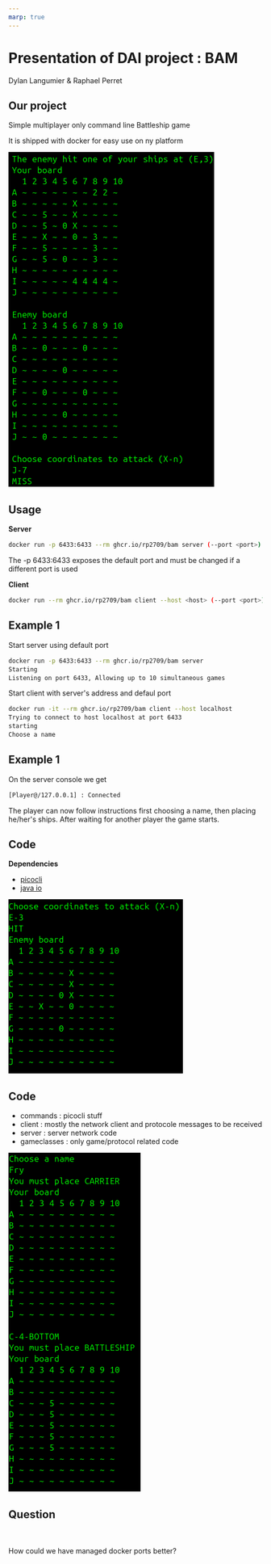 ```yaml
---
marp: true
---
```

<!--
theme: gaia
size: 16:9
paginate: true
author: 'Dylan Langumier and Raphael Perret' 
title: 'BAM'
description: 'Battleship Added Multiplayer'
url: 
footer: '**HEIG-VD** - DAI Course 2024-2025'
style: |
    :root {
        --color-background: #fff;
        --color-foreground: #333;
        --color-highlight: #f96;
        --color-dimmed: #888;
        --color-headings: #7d8ca3;
    }
    blockquote {
        font-style: italic;
    }
    table {
        width: 100%;
    }
    th:first-child {
        width: 15%;
    }
    h1, h2, h3, h4, h5, h6 {
        color: var(--color-headings);
    }
    h2, h3, h4, h5, h6 {
        font-size: 1.5rem;
    }
    h1 a:link, h2 a:link, h3 a:link, h4 a:link, h5 a:link, h6 a:link {
        text-decoration: none;
    }
    section:not([class=lead]) > p, blockquote {
        text-align: justify;
    }
headingDivider: 4
-->

# Presentation of DAI project : BAM
<!--
_class: lead
_paginate: false
-->

[fig1]:Images/Hit_and_reply.png
[fig2]:Images/Guess_and_Hit.png
[fig3]:Images/start.png

Dylan Langumier & Raphael Perret

## Our project

Simple multiplayer only command line Battleship game

It is shipped with docker for easy use on ny platform

![bg right:40%][fig1]

## Usage

**Server**
```bash
docker run -p 6433:6433 --rm ghcr.io/rp2709/bam server (--port <port>) (--max_games <maxGames>)
```

The -p 6433:6433 exposes the default port and must be changed if a different port is used

**Client**
```bash
docker run --rm ghcr.io/rp2709/bam client --host <host> (--port <port>)
```

## Example 1
Start server using default port
```bash
docker run -p 6433:6433 --rm ghcr.io/rp2709/bam server
Starting
Listening on port 6433, Allowing up to 10 simultaneous games
```

Start client with server's address and defaul port
```bash
docker run -it --rm ghcr.io/rp2709/bam client --host localhost
Trying to connect to host localhost at port 6433
starting
Choose a name
```

## Example 1 
On the server console we get
```bash
[Player@/127.0.0.1] : Connected
```
The player can now follow instructions first choosing a name, then placing he/her's ships. After waiting for another player the game starts.

## Code
**Dependencies**
- [picocli](https://picocli.info/)
- [java io](https://docs.oracle.com/javase/8/docs/api/java/io/package-summary.html)

![bg right:60%][fig2]

## Code
- commands : picocli stuff
- client : mostly the network client and protocole messages to be received
- server : server network code
- gameclasses : only game/protocol related code

![bg right:30%][fig3]

## Question

\
\
How could we have managed docker ports better?